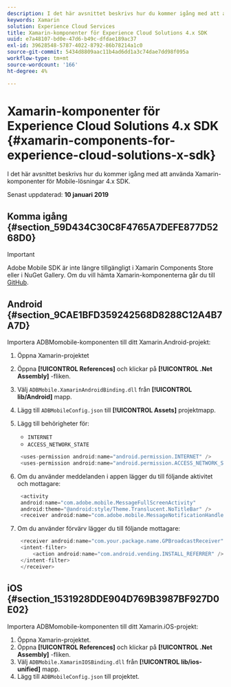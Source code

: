 ```yaml
---
description: I det här avsnittet beskrivs hur du kommer igång med att använda Xamarin-komponenter för Mobile-lösningar 4.x SDK.
keywords: Xamarin
solution: Experience Cloud Services
title: Xamarin-komponenter för Experience Cloud Solutions 4.x SDK
uuid: e7a48107-bd0e-47d6-b49c-dfdae189ac37
exl-id: 39628548-5787-4022-8792-86b78214a1c0
source-git-commit: 5434d8809aac11b4ad6dd1a3c74dae7dd98f095a
workflow-type: tm+mt
source-wordcount: '166'
ht-degree: 4%

---
```


# Xamarin-komponenter för Experience Cloud Solutions 4.x SDK {#xamarin-components-for-experience-cloud-solutions-x-sdk}

I det här avsnittet beskrivs hur du kommer igång med att använda Xamarin-komponenter för Mobile-lösningar 4.x SDK.

Senast uppdaterad: **10 januari 2019**

## Komma igång {#section_59D434C30C8F4765A7DEFE877D5268D0}

>[!IMPORTANT]
>
>Adobe Mobile SDK är inte längre tillgängligt i Xamarin Components Store eller i NuGet Gallery. Om du vill hämta Xamarin-komponenterna går du till [GitHub](https://github.com/Adobe-Marketing-Cloud/mobile-services).

## Android {#section_9CAE1BFD359242568D8288C12A4B7A7D}

Importera ADBMomobile-komponenten till ditt Xamarin.Android-projekt:

1. Öppna Xamarin-projektet
1. Öppna **[!UICONTROL References]** och klickar på **[!UICONTROL .Net Assembly]** -fliken.
1. Välj `ADBMobile.XamarinAndroidBinding.dll` från **[!UICONTROL lib/Android]** mapp.
1. Lägg till `ADBMobileConfig.json` till **[!UICONTROL Assets]** projektmapp.
1. Lägg till behörigheter för:

   * `INTERNET`
   * `ACCESS_NETWORK_STATE`

   ```java
    <uses-permission android:name="android.permission.INTERNET" />
    <uses-permission android:name="android.permission.ACCESS_NETWORK_STATE" />
   ```

1. Om du använder meddelanden i appen lägger du till följande aktivitet och mottagare:

   ```java
    <activity 
    android:name="com.adobe.mobile.MessageFullScreenActivity" 
    android:theme="@android:style/Theme.Translucent.NoTitleBar" />
    <receiver android:name="com.adobe.mobile.MessageNotificationHandler" />
   ```

1. Om du använder förvärv lägger du till följande mottagare:

   ```java
    <receiver android:name="com.your.package.name.GPBroadcastReceiver" android:exported="true">
    <intent-filter>
        <action android:name="com.android.vending.INSTALL_REFERRER" />
    </intent-filter>
    </receiver>
   ```

## iOS {#section_1531928DDE904D769B3987BF927D0E02}

Importera ADBMomobile-komponenten till ditt Xamarin.iOS-projekt:

1. Öppna Xamarin-projektet.
1. Öppna **[!UICONTROL References]** och klickar på **[!UICONTROL .Net Assembly]** -fliken.
1. Välj `ADBMobile.XamarinIOSBinding.dll` från **[!UICONTROL lib/ios-unified]** mapp.
1. Lägg till `ADBMobileConfig.json` till projektet.
